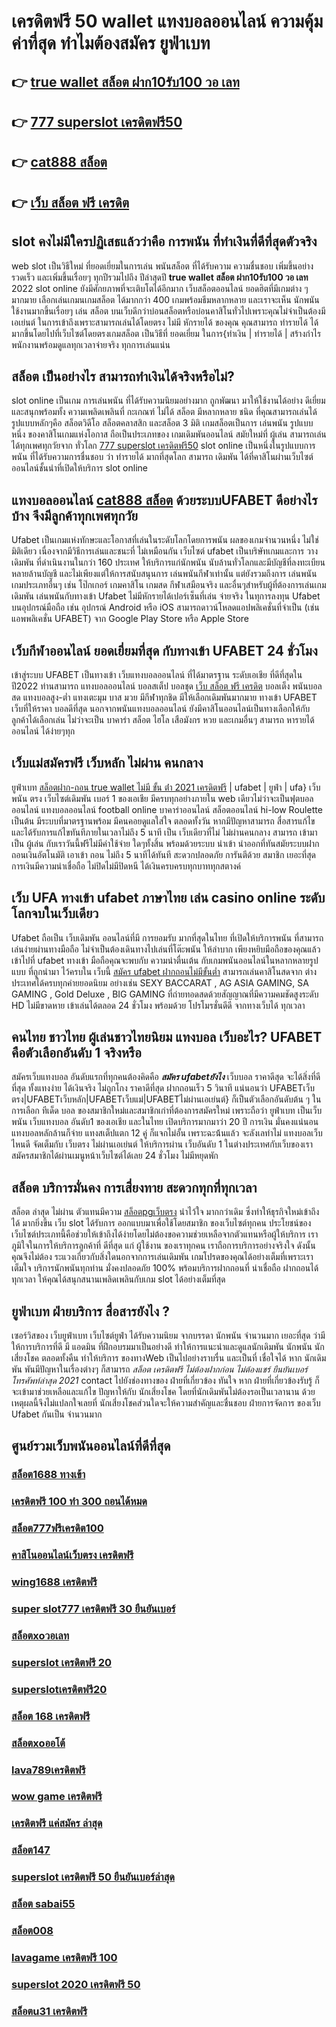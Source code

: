 # เครดิตฟรี 50 wallet  แทงบอลออนไลน์   ความคุ้มค่าที่สุด ทำไมต้องสมัคร ยูฟ่าเบท 

## 👉 [true wallet สล็อต ฝาก10รับ100 วอ เลท](https://mabet.net/credit-free-new/)
## 👉 [777 superslot เครดิตฟรี50](https://mabet.net/)
## 👉 [cat888 สล็อต](https://mabet.net/)
## 👉 [เว็บ สล็อต ฟรี เครดิต](https://member.mabet.net/?action=login)

##  slot  คงไม่มีใครปฏิเสธแล้วว่าคือ การพนัน ที่ทำเงินที่ดีที่สุดตัวจริง

 web slot เป็นวิธีใหม่  ที่ยอดเยี่ยมในการเล่น พนันสล็อต ที่ได้รับความ ความชื่นชอบ เพิ่มขึ้นอย่างรวดเร็ว และเพิ่มขึ้นเรื่อยๆ ทุกปีรวมไปถึง ปีล่าสุดปี **true wallet สล็อต ฝาก10รับ100 วอ เลท** 2022 slot online ยังมีศักยภาพที่จะเติบโตได้อีกมาก เว็บสล็อตออนไลน์ ยอดฮิตที่มีเกมต่าง ๆ มากมาย เลือกเล่นเกมนเกมสล็อต ได้มากกว่า 400 เกมพร้อมธีมหลากหลาย และเราจะเห็น นักพนันใช้งานมากขึ้นเรื่อยๆ เล่น สล็อต บนเว็บดีกว่าบ่อนสล็อตหรือบ่อนคาสิโนทั่วไปเพราะคุณไม่จำเป็นต้องมี เอเย่นต์ ในการเข้าถึงเพราะสามารถเล่นได้โดยตรง ไม่มี หักรายได้ ของคุณ คุณสามารถ ทำรายได้ ได้มากขึ้นโดยไปที่เว็บไซต์โดยตรงเกมสล็อต เป็นวิธีที่ ยอดเยี่ยม ในการ{ทำเงิน | ทำรายได้ | สร้างกำไร พนักงานพร้อมดูแลทุกเวลาจ่ายจริง ทุกการเล่นแน่น

## สล็อต  เป็นอย่างไร สามารถทำเงินได้จริงหรือไม่?

 slot online เป็นเกม การเล่นพนัน ที่ได้รับความนิยมอย่างมาก ถูกพัฒนา  มาให้ใช้งานได้อย่าง ดีเยี่ยม  และสนุกพร้อมทั้ง  ความเพลิดเพลินที่ กะเกณฑ์ ไม่ได้  สล็อต  มีหลากหลาย ชนิด ที่คุณสามารถเล่นได้ รูปแบบหลักๆคือ  สล็อตวิดีโอ สล็อตคลาสสิก และสล็อต 3 มิติ เกมสล็อตเป็นการ เล่นพนัน รูปแบบหนึ่ง ของคาสิโนเกมแห่งโอกาส ถือเป็นประเภทของ เกมเดิมพันออนไลน์  สมัยใหม่ที่ ผู้เล่น สามารถเล่นได้ทุกเพศทุกวัยจาก ทั่วโลก   [777 superslot เครดิตฟรี50](https://mabet.net/) slot online เป็นหนึ่งในรูปแบบการพนัน ที่ได้รับความการชื่นชอบ  ว่า  ทำรายได้ มากที่สุดโลก สามารถ เดิมพัน ได้ที่คาสิโนผ่านเว็บไซต์ออนไลน์ชั้นนำที่เปิดให้บริการ slot online


##  แทงบอลออนไลน์   [cat888 สล็อต](https://member.mabet.net/?action=login) ด้วยระบบUFABET ดีอย่างไรบ้าง จึงมีลูกค้าทุกเพศทุกวัย

Ufabet เป็นเกมแห่งทักษะและโอกาสที่เล่นในระดับโลกโดยการพนัน ผลของเกมจำนวนหนึ่ง ไม่ใช่มิติเดียว เนื่องจากมีวิธีการเล่นและชนะที่ ไม่เหมือนกัน  เว็บไซต์ ufabet เป็นบริษัทเกมและการ วางเดิมพัน ที่ดำเนินงานในกว่า 160 ประเทศ ให้บริการแก่นักพนัน นับล้านทั่วโลกและมีบัญชีที่ลงทะเบียนหลายล้านบัญชี และไม่เพียงแต่ให้การสนับสนุนการ เล่นพนันกีฬาเท่านั้น แต่ยังรวมถึงการ เล่นพนันเกมประเภทอื่นๆ เช่น โป๊กเกอร์ เกมคาสิโน เกมสด กีฬาเสมือนจริง และอื่นๆสำหรับผู้ที่ต้องการเล่นเกมเดิมพัน เล่นพนันกับทางเข้า Ufabet ไม่มีหักรายได้เปอร์เซ็นที่เล่น จ่ายจริง ในทุการลงทุน Ufabet  บนอุปกรณ์มือถือ เช่น อุปกรณ์ Android หรือ iOS สามารถดาวน์โหลดแอปพลิเคชั่นที่จำเป็น (เช่น แอพพลิเคชั่น UFABET) จาก Google Play Store หรือ Apple Store 


##  เว็บกีฬาออนไลน์  ยอดเยี่ยมที่สุด  กับทางเข้า UFABET 24 ชั่วโมง

 เข้าสู่ระบบ UFABET เป็นทางเข้า เว็บแทงบอลออนไลน์  ที่ได้มาตรฐาน ระดับเอเชีย ที่ดีที่สุดในปี2022 ท่านสามารถ แทงบอลออนไลน์ บอลสเต็ป บอลชุด [เว็บ สล็อต ฟรี เครดิต](https://member.mabet.net/?action=login) บอลเต็ง พนันบอลสด แทงบอลสูง-ต่ำ แทงเตะมุม บาส มวย  มีกีฬาทุกชิด มีให้เลือกเดิมพันมากมาย ทางเข้า UFABET เว็บที่ให้ราคา บอลดีที่สุด นอกจากพนันแทงบอลออนไลน์ ยังมีคาสิโนออนไลน์เป็นทางเลือกให้กับลูกค้าได้เลือกเล่น ไม่ว่าจะเป็น บาคาร่า สล็อต ไฮโล เสือมังกร หวย และเกมอื่นๆ สามารถ หารายได้ออนไลน์ ได้ง่ายๆทุก

##  เว็บแม่สมัครฟรี  เว็บหลัก ไม่ผ่าน คนกลาง 

ยูฟ่าเบท [สล็อตฝาก-ถอน true wallet ไม่มี ขั้น ต่ํา 2021 เครดิตฟรี](https://bio.link/tisawago) | ufabet | ยูฟ่า | ufa} เว็บพนัน ตรง    เว็บไซต์เดิมพัน  เบอร์ 1 ของเอเชีย มีครบทุกอย่างภายใน web เดียวไม่ว่าจะเป็นฟุตบอลออนไลน์ แทงบอลออนไลน์ football online บาคาร่าออนไลน์    สล็อตออนไลน์   hi-low    Roulette   เป็นต้น มีระบบที่มาตรฐานพร้อม มีคนคอยดูแลใส่ใจ ตลอดทั้งวัน  หากมีปัญหาสามารถ  สื่อสารแก้ไขและได้รับการแก้ไขทันทีภายในเวลาไม่ถึง 5 นาที เป็น เว็บเดียวที่ไม่ ไม่ผ่านคนกลาง  สามารถ เข้ามาเป็น ผู้เล่น กับเราวันนี้ฟรีไม่มีค่าใช้จ่าย ใดๆทั้งสิ้น พร้อมด้วยระบบ นำเข้า   นำออกที่ทันสมัยระบบฝากถอนเงินอัตโนมัติ   เอาเข้า ถอน ไม่ถึง 5 นาทีได้ทันที สะดวกปลอดภัย การันตีด้วย สมาชิก เยอะที่สุด การเงินมีความน่าเชื่อถือ ไม่ปิดไม่มีปิดหนี ได้เงินครบครบทุกบาททุกสตางค์


## เว็บ UFA  ทางเข้า ufabet ภาษาไทย  เล่น casino online  ระดับโลกจบในเว็บเดียว 

Ufabet  ถือเป็น  เว็บเดิมพัน ออนไลน์ที่มี การยอมรับ มากที่สุดในไทย  ที่เปิดให้บริการพนัน ที่สามารถเล่นง่ายผ่านทางมือถือ ไม่จำเป็นต้องเดินทางไปเล่นที่โต๊ะพนัน ให้ลำบาก เพียงหยิบมือถือของคุณแล้วเข้าไปที่ ufabet ทางเข้า มือถือคุณจะพบกับ ความน่าตื่นเต้น กับเกมพนันออนไลน์ในหลากหลายรูปแบบ ที่ถูกนำมา ไว้ครบใน เว็บนี้  [สมัคร ufabet ฝากถอนไม่มีขั้นต่ำ](https://mabet.net/pg-slot-credit-free/) สามารถเล่นคาสิโนสดจาก ต่างประเทศได้ครบทุกค่ายยอดนิยม อย่างเช่น  SEXY BACCARAT , AG ASIA GAMING, SA GAMING , Gold Deluxe , BIG GAMING ที่ถ่ายทอดสดด้วยสัญญาณที่มีความคมชัดสูงระดับ HD ไม่มีขาดหาย  เข้าเล่นได้ตลอด 24 ชั่วโมง พร้อมด้วย โปรโมรชั่นดีดี จากทางเว็บได้ ทุกเวลา 


## คนไทย ชาวไทย ผู้เล่นชาวไทยนิยม แทงบอล เว็บอะไร? UFABET คือตัวเลือกอันดับ 1 จริงหรือ

สมัครเว็บแทงบอล อันดับแรกที่ทุกคนต้องคิดคือ  ***สมัคร ufabetยังไง*** เว็บบอล ราคาดีสุด  จะได้สิ่งที่ดีที่สุด ทั้งแทงง่าย ได้เงินจริง ไม่ถูกโกง ราคาดีที่สุด ฝากถอนเร็ว 5 วินาที  แน่นอนว่า UFABETเว็บตรง|UFABETเว็บหลัก|UFABETเว็บแม่|UFABETไม่ผ่านเอเย่นต์}   ก็เป็นตัวเลือกอันดับต้น ๆ ในการเลือก ทีเด็ด บอล ของสมาชิกใหม่และสมาชิกเก่าที่ต้องการสมัครใหม่ เพราะถือว่า ยูฟ่าเบท เป็นเว็บพนัน เว็บแทงบอล อันดับ1 ของเอเชีย และในไทย เปิดบริการมากมาว่า 20 ปี การเงิน มั่นคงแน่นอน แทงบอลหลักล้านก็จ่าย แทงสเต็ปแตก 12  คู่ ก็แจกไม่อั้น เพราะฉะน้้นแล้ว จะลังเลทำไม่ แทงบอลเว็บไหนดี จัดเต็มกับ เว็บตรง ไม่ผ่านเอเย่นต์ ให้บริการผ่าน  เว็บอันดับ 1 ในต่างประเทศกับเว็บของเรา สมัครสมาชิกได้ผ่านเมนูหน้าเว็บไซต์ได้เลย 24 ชั่วโมง ไม่มีหยุดพัก


## สล็อต  บริการมั่นคง การเสี่ยงทาย สะดวกทุกที่ทุกเวลา

 สล็อต ล่าสุด ไม่ผ่าน ตัวแทนมีความ [สล็อตpgเว็บตรง](https://mabet.net/credit-free-100/) น่าไว้ใจ มากกว่าเดิม ซึ่งทำให้ธุรกิจใหม่เข้าถึงได้ มากยิ่งขึ้น  เว็บ slot ได้รับการ ออกแบบมาเพื่อใช้โดยสมาชิก ของเว็บไซต์ทุกคน ประโยชน์ของ เว็บไซต์ประเภทนี้คือช่วยให้เข้าถึงได้ง่ายโดยไม่ต้องขอความช่วยเหลือจากตัวแทนหรือผู้ให้บริการ เราภูมิใจในการให้บริการลูกค้าที่ ดีที่สุด แก่ ผู้ใช้งาน ของเราทุกคน เราถือการบริการอย่างจริงใจ ดังนั้นคุณจึงไม่ต้อง ระแวงเกี่ยวกับสิ่งใดนอกจากการเล่นเดิมพัน เกมโปรดของคุณได้อย่างเต็มที่เพราะเราเต็มใจ บริการนักพนันทุกท่าน  มั่งคงปลอดภัย 100% พร้อมบริการฝากถอนที่ น่าเชื่อถือ ฝากถอนได้ ทุกเวลา  ให้คุณได้สนุกสนานเพลิดเพลินกับเกม  slot  ได้อย่างเต็มที่สุด


## ยูฟ่าเบท ฝ่ายบริการ  สื่อสารยังไง ?

 เซอร์วิสของ เว็บยูฟ่าเบท เว็บไซต์ยูฟ่า  ได้รับความนิยม จากบรรดา นักพนัน  จำนวนมาก เยอะที่สุด  ว่ามี ให้การบริการที่ดี มี แอดมิน ที่ฝึกอบรมมาเป็นอย่างดี ทำให้การแนะนำและดูแลนักเดิมพัน นักพนัน นักเสี่ยงโชค  ตลอดทั้งคืน ทำให้บริการ ของทางWeb เป็นไปอย่างราบรื่น และเป็นที่  เชื่อใจได้  หาก นักเดิมพัน พันมีปัญหาในเรื่องต่างๆ ก็สามารถ *สล็อต เครดิตฟรี ไม่ต้องฝากก่อน ไม่ต้องแชร์ ยืนยันเบอร์โทรศัพท์ล่าสุด 2021*  contact  ไปยังช่องทางของ ฝ่ายที่เกี่ยวข้อง  ทันใจ หาก ฝ่ายที่เกี่ยวข้องรับรู้  ก็จะเข้ามาช่วยเหลือและแก้ไข ปัญหาให้กับ นักเสี่ยงโชค โดยที่นักเดิมพันไม่ต้องรอเป็นเวลานาน ด้วยเหตุผลนี้จึงไม่แปลกใจเลยที่ นักเสี่ยงโชคส่วนใดจะให้ความสำคัญและชื่นชอบ ฝ่ายการจัดการ ของเว็บ Ufabet  กันเป็น จำนวนมาก 


## ศูนย์รวมเว็บพนันออนไลน์ที่ดีที่สุด

### [สล็อต1688 ทางเข้า](https://atom.io/themes/MABET.net%20สล็อตแจกโบนัส%20เครดิตฟรี%20กดรับเอง%20ทุก%20ชั่วโมง%20008%20สล็อต%20ฝาก%2020%20รับ%20100%20แตกหนัก)
### [เครดิตฟรี 100 ทำ 300 ถอนได้หมด](https://atom.io/themes/MABET.net%20สล็อตแจกโบนัส%20เว็บ%20สล็อต%20แจก%20เครดิต%20ฟรี%20ล่าสุด%20008%20สล็อต%20ฝาก%2020%20รับ%20100%20แตกหนัก)
### [สล็อต777ฟรีเครดิต100](https://atom.io/themes/MABET.net%20สล็อตแจกโบนัส%20สล็อต%20168%20เครดิตฟรี%20008%20สล็อต%20ฝาก%2020%20รับ%20100%20แตกหนัก)
### [คาสิโนออนไลน์เว็บตรง เครดิตฟรี](https://atom.io/themes/MABET.net%20สล็อตแจกโบนัส%20สล็อต%20pg%20เว็บตรงไม่ผ่านเอเย่นต์%20วอ%20เลท%20008%20สล็อต%20ฝาก%2020%20รับ%20100%20แตกหนัก)
### [wing1688 เครดิตฟรี](https://atom.io/themes/MABET.net%20สล็อตแจกโบนัส%20สมัคร%20ufabet%20เว็บตรง%20บริษัทแม่%20008%20สล็อต%20ฝาก%2020%20รับ%20100%20แตกหนัก)
### [super slot777 เครดิตฟรี 30 ยืนยันเบอร์](https://atom.io/themes/MABET.net%20สล็อตแจกโบนัส%20สล็อตnemo%20008%20สล็อต%20ฝาก%2020%20รับ%20100%20แตกหนัก)
### [สล็อตxoวอเลท](https://atom.io/themes/MABET.net%20สล็อตแจกโบนัส%20123bet%20เครดิตฟรี%20008%20สล็อต%20ฝาก%2020%20รับ%20100%20แตกหนัก)
### [superslot เครดิตฟรี 20](https://atom.io/themes/MABET.net%20สล็อตแจกโบนัส%20สมัครบาคาร่า888เครดิตฟรี%20008%20สล็อต%20ฝาก%2020%20รับ%20100%20แตกหนัก)
### [superslotเครดิตฟรี20](https://atom.io/themes/MABET.net%20สล็อตแจกโบนัส%20betflik%20joker%20เครดิตฟรี%2050%20008%20สล็อต%20ฝาก%2020%20รับ%20100%20แตกหนัก)
### [สล็อต 168 เครดิตฟรี](https://atom.io/themes/MABET.net%20สล็อตแจกโบนัส%20สล็อต%20888%20คา%20สิ%20โน%20ออนไลน์%20008%20สล็อต%20ฝาก%2020%20รับ%20100%20แตกหนัก)
### [สล็อตxoออโต้](https://atom.io/themes/MABET.net%20สล็อตแจกโบนัส%20member%20เครดิตฟรี%20008%20สล็อต%20ฝาก%2020%20รับ%20100%20แตกหนัก)
### [lava789เครดิตฟรี](https://atom.io/themes/MABET.net%20สล็อตแจกโบนัส%201688%20สล็อต%20008%20สล็อต%20ฝาก%2020%20รับ%20100%20แตกหนัก)
### [wow game เครดิตฟรี](https://atom.io/themes/MABET.net%20สล็อตแจกโบนัส%20lucky777%20เครดิตฟรี%20008%20สล็อต%20ฝาก%2020%20รับ%20100%20แตกหนัก)
### [เครดิตฟรี แค่สมัคร ล่าสุด](https://atom.io/themes/MABET.net%20สล็อตแจกโบนัส%20สล็อต%20เติม%20truewallet%20ฝากถอน%20ไม่มี%20ขั้น%20ต่ํา%202021%20แตกง่าย%20008%20สล็อต%20ฝาก%2020%20รับ%20100%20แตกหนัก)
### [สล็อต147](https://atom.io/themes/MABET.net%20สล็อตแจกโบนัส%20superslot%20เครดิตฟรี%2020%20008%20สล็อต%20ฝาก%2020%20รับ%20100%20แตกหนัก)
### [superslot เครดิตฟรี 50 ยืนยันเบอร์ล่าสุด](https://atom.io/themes/MABET.net%20สล็อตแจกโบนัส%20เครดิตฟรี%20กดรับ%20เอง300%202021%20008%20สล็อต%20ฝาก%2020%20รับ%20100%20แตกหนัก)
### [สล็อต sabai55](https://atom.io/themes/MABET.net%20สล็อตแจกโบนัส%20betflik%20เครดิตฟรี%2050%20ยืนยันเบอร์%20008%20สล็อต%20ฝาก%2020%20รับ%20100%20แตกหนัก)
### [สล็อต008](https://atom.io/themes/MABET.net%20สล็อตแจกโบนัส%20jdb%20เครดิตฟรี%20008%20สล็อต%20ฝาก%2020%20รับ%20100%20แตกหนัก)
### [lavagame เครดิตฟรี 100](https://atom.io/themes/MABET.net%20สล็อตแจกโบนัส%20mafia88%20เครดิตฟรี%20008%20สล็อต%20ฝาก%2020%20รับ%20100%20แตกหนัก)
### [superslot 2020 เครดิตฟรี 50](https://atom.io/themes/MABET.net%20สล็อตแจกโบนัส%20superslot%20เครดิตฟรี%2050%20ยืนยันเบอร์%20ใหม่ล่าสุด%20008%20สล็อต%20ฝาก%2020%20รับ%20100%20แตกหนัก)
### [สล็อตu31 เครดิตฟรี](https://atom.io/themes/MABET.net%20สล็อตแจกโบนัส%20365สล็อต%20008%20สล็อต%20ฝาก%2020%20รับ%20100%20แตกหนัก)